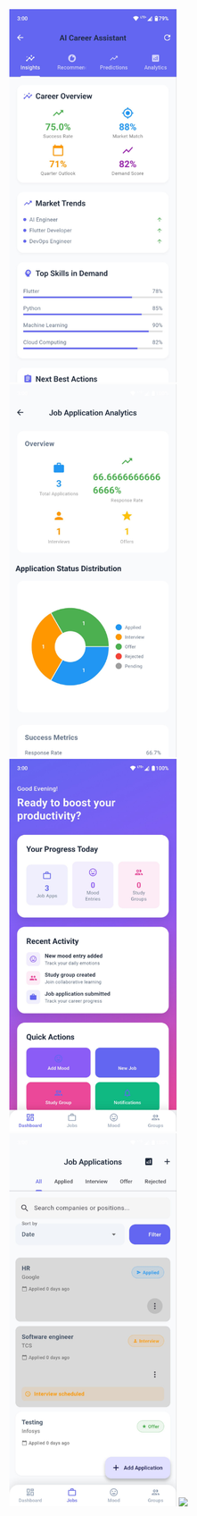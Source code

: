 <img src="assets/screenshots/AI_career.jpg" width="300"/>
<img src="assets/screenshots/application_analyse.jpg" width="300"/>
<img src="assets/screenshots/home_screen.jpg" width="300"/>
<img src="assets/screenshots/job_applications.jpg" width="300"/>
<img src="assets/screenshots/modd_tracker.jpg" width="300"/>
